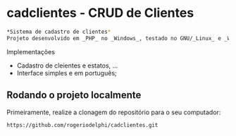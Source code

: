 # cadclientes - CRUD de Clientes
```bash
*Sistema de cadastro de clientes*  
Projeto desenvolvido em _PHP_ no _Windows_, testado no GNU/_Linux_ e _Windows_.  
```
Implementações
* Cadastro de cleientes e estatos, ...
* Interface simples e em português;


## Rodando o projeto localmente

Primeiramente, realize a clonagem do repositório para o seu computador:

```bash
https://github.com/rogeriodelphi/cadclientes.git
```